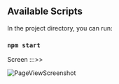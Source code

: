 

## Available Scripts

In the project directory, you can run:

### `npm start`



Screen :::>>

![PageViewScreenshot](https://github.com/Shashwat16Shekhar/Airbnb/assets/42942896/daa21406-8c86-4902-8f18-dcda935f5e48)
